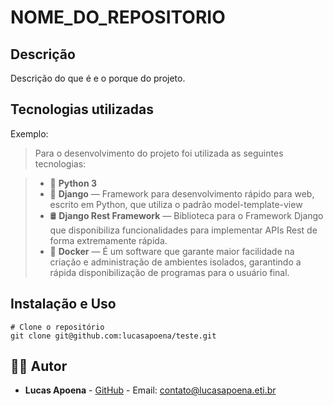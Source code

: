 # NOME_DO_REPOSITORIO

## Descrição
Descrição do que é e o porque do projeto.

## Tecnologias utilizadas

Exemplo:

> Para o desenvolvimento do projeto foi utilizada as seguintes tecnologias:

> - :snake: **Python 3** 
> - :snake:  **Django** — Framework para desenvolvimento rápido para web, escrito em Python, que utiliza o padrão model-template-view
> - :oil_drum: **Django Rest Framework** — Biblioteca para o Framework Django que disponibiliza funcionalidades para implementar APIs Rest de forma extremamente rápida.
> - :whale2: **Docker** — É um software que garante maior facilidade na criação e administração de ambientes isolados, garantindo a rápida disponibilização de programas para o usuário final.

## Instalação e Uso

```
# Clone o repositório
git clone git@github.com:lucasapoena/teste.git

```

## :man_technologist: Autor

- **Lucas Apoena** - [GitHub](https://github.com/lucasapoena) - Email: [contato@lucasapoena.eti.br](mailto:contato@lucasapoena.eti.br)

